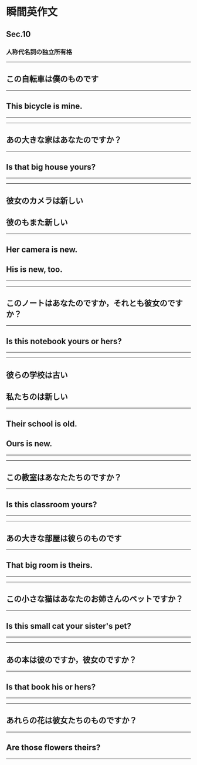 # 瞬間英作文
## Sec.10
### 人称代名詞の独立所有格
***
<!-- 1 -->
## この自転車は僕のものです
---
## This bicycle is mine.
***
***
<!-- 2 -->
## あの大きな家はあなたのですか？
---
## Is that big house yours?
***
***
<!-- 3 -->
## 彼女のカメラは新しい
## 彼のもまた新しい
---
## Her camera is new.
## His is new, too.
***
***
<!-- 4 -->
## このノートはあなたのですか，それとも彼女のですか？
---
## Is this notebook yours or hers?
***
***
<!-- 5 -->
## 彼らの学校は古い
## 私たちのは新しい
---
## Their school is old.
## Ours is new.
***
***
<!-- 6 -->
## この教室はあなたたちのですか？
---
## Is this classroom yours?
***
***
<!-- 7 -->
## あの大きな部屋は彼らのものです
---
## That big room is theirs.
***
***
<!-- 8 -->
## この小さな猫はあなたのお姉さんのペットですか？
---
## Is this small cat your sister's pet?
***
***
<!-- 9 -->
## あの本は彼のですか，彼女のですか？
---
## Is that book his or hers?
***
***
<!-- 10 -->
## あれらの花は彼女たちのものですか？
---
## Are those flowers theirs?
***
